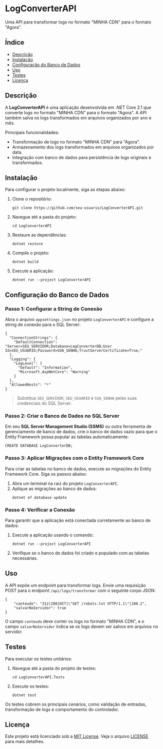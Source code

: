 <!DOCTYPE html>
<html lang="pt-br">
<head>
    <meta charset="UTF-8">
    <meta name="viewport" content="width=device-width, initial-scale=1.0">
</head>
<body>
    <h1>LogConverterAPI</h1>
    <p>Uma API para transformar logs no formato "MINHA CDN" para o formato "Agora".</p>
    <div class="section">
        <h2>Índice</h2>
        <ul>
            <li><a href="#descricao">Descrição</a></li>
            <li><a href="#instalacao">Instalação</a></li>
            <li><a href="#banco">Configuração do Banco de Dados</a></li>
            <li><a href="#uso">Uso</a></li>
            <li><a href="#testes">Testes</a></li>
            <li><a href="#licenca">Licença</a></li>
        </ul>
    </div>
    <div class="section" id="descricao">
        <h2>Descrição</h2>
        <p>A <strong>LogConverterAPI</strong> é uma aplicação desenvolvida em .NET Core 2.1 que converte logs no formato "MINHA CDN" para o formato "Agora". A API também salva os logs transformados em arquivos organizados por ano e mês.</p>
        <p>Principais funcionalidades:</p>
        <ul>
            <li>Transformação de logs no formato "MINHA CDN" para "Agora".</li>
            <li>Armazenamento dos logs transformados em arquivos organizados por data.</li>
            <li>Integração com banco de dados para persistência de logs originais e transformados.</li>
        </ul>
    </div>
    <div class="section" id="instalacao">
        <h2>Instalação</h2>
        <p>Para configurar o projeto localmente, siga as etapas abaixo:</p>
        <ol>
            <li>Clone o repositório:</li>
            <pre><code>git clone https://github.com/seu-usuario/LogConverterAPI.git</code></pre>
            <li>Navegue até a pasta do projeto:</li>
            <pre><code>cd LogConverterAPI</code></pre>
            <li>Restaure as dependências:</li>
            <pre><code>dotnet restore</code></pre>
            <li>Compile o projeto:</li>
            <pre><code>dotnet build</code></pre>
            <li>Execute a aplicação:</li>
            <pre><code>dotnet run --project LogConverterAPI</code></pre>
        </ol>
    </div>
    <div class="section" id="banco">
    <h2>Configuração do Banco de Dados</h2>
    <h3>Passo 1: Configurar a String de Conexão</h3>
    <p>Abra o arquivo <code>appsettings.json</code> no projeto <code>LogConverterAPI</code> e configure a string de conexão para o SQL Server:</p>
    <pre><code class="json">{
  "ConnectionStrings": {
    "DefaultConnection": "Server=SEU_SERVIDOR;Database=LogConverterDB;User Id=SEU_USUARIO;Password=SUA_SENHA;TrustServerCertificate=True;"
  },
  "Logging": {
    "LogLevel": {
      "Default": "Information",
      "Microsoft.AspNetCore": "Warning"
    }
  },
  "AllowedHosts": "*"
}</code></pre>
    <blockquote>
        <p>Substitua <code>SEU_SERVIDOR</code>, <code>SEU_USUARIO</code> e <code>SUA_SENHA</code> pelas suas credenciais do SQL Server.</p>
    </blockquote>
    <h3>Passo 2: Criar o Banco de Dados no SQL Server</h3>
    <p>Em seu <strong>SQL Server Management Studio (SSMS)</strong> ou outra ferramenta de gerenciamento de banco de dados, crie o banco de dados vazio para que o Entity Framework possa popular as tabelas automaticamente:</p>
    <pre><code class="sql">CREATE DATABASE LogConverterDB;</code></pre>
    <h3>Passo 3: Aplicar Migrações com o Entity Framework Core</h3>
    <p>Para criar as tabelas no banco de dados, execute as migrações do Entity Framework Core. Siga os passos abaixo:</p>
    <ol>
        <li>Abra um terminal na raiz do projeto <code>LogConverterAPI</code>.</li>
        <li>Aplique as migrações ao banco de dados:</li>
        <pre><code class="bash">dotnet ef database update</code></pre>
    </ol>
    <h3>Passo 4: Verificar a Conexão</h3>
    <p>Para garantir que a aplicação está conectada corretamente ao banco de dados:</p>
    <ol>
        <li>Execute a aplicação usando o comando:</li>
        <pre><code class="bash">dotnet run --project LogConverterAPI</code></pre>
        <li>Verifique se o banco de dados foi criado e populado com as tabelas necessárias.</li>
    </ol>
    </div>
    <div class="section" id="uso">
        <h2>Uso</h2>
        <p>A API expõe um endpoint para transformar logs. Envie uma requisição POST para o endpoint <code>/api/logs/transformar</code> com o seguinte corpo JSON:</p>
        <pre><code>{
    "conteudo": "312|200|HIT|\"GET /robots.txt HTTP/1.1\"|100.2",
    "salvarNoServidor": true
}</code></pre>
        <p>O campo <code>conteudo</code> deve conter os logs no formato "MINHA CDN", e o campo <code>salvarNoServidor</code> indica se os logs devem ser salvos em arquivos no servidor.</p>
    </div>
    <div class="section" id="testes">
        <h2>Testes</h2>
        <p>Para executar os testes unitários:</p>
        <ol>
            <li>Navegue até a pasta do projeto de testes:</li>
            <pre><code>cd LogConverterAPI.Tests</code></pre>
            <li>Execute os testes:</li>
            <pre><code>dotnet test</code></pre>
        </ol>
        <p>Os testes cobrem os principais cenários, como validação de entradas, transformação de logs e comportamento do controlador.</p>
    </div>
    <div class="section" id="licenca">
        <h2>Licença</h2>
        <p>Este projeto está licenciado sob a <a href="https://opensource.org/licenses/MIT">MIT License</a>. Veja o arquivo <a href="LICENSE">LICENSE</a> para mais detalhes.</p>
    </div>
</body>
</html>
